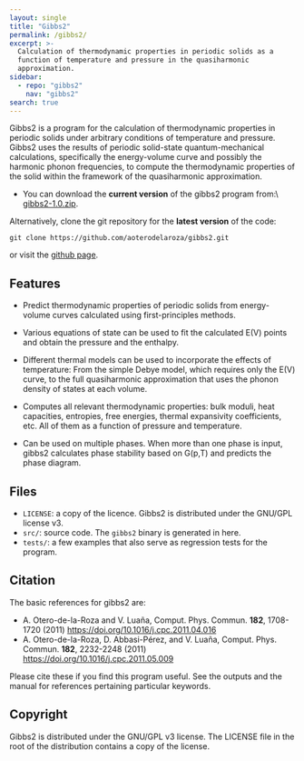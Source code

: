 ```yaml
---
layout: single
title: "Gibbs2"
permalink: /gibbs2/
excerpt: >-
  Calculation of thermodynamic properties in periodic solids as a
  function of temperature and pressure in the quasiharmonic
  approximation.
sidebar:
  - repo: "gibbs2"
    nav: "gibbs2" 
search: true
---
```


Gibbs2 is a program for the calculation of thermodynamic properties in
periodic solids under arbitrary conditions of temperature and
pressure. Gibbs2 uses the results of periodic solid-state
quantum-mechanical calculations, specifically the energy-volume curve
and possibly the harmonic phonon frequencies, to compute the
thermodynamic properties of the solid within the framework of the
quasiharmonic approximation.

* You can download the **current version** of the gibbs2 program from:\\
  [gibbs2-1.0.zip](/assets/gibbs2/versions/gibbs2-1.0.zip).

Alternatively, clone the git repository for the **latest version** of the code:
~~~
git clone https://github.com/aoterodelaroza/gibbs2.git
~~~
or visit the [github page](https://github.com/aoterodelaroza/gibbs2).

## Features

- Predict thermodynamic properties of periodic solids from
  energy-volume curves calculated using first-principles methods.

- Various equations of state can be used to fit the calculated E(V)
  points and obtain the pressure and the enthalpy.

- Different thermal models can be used to incorporate the effects of
  temperature: From the simple Debye model, which requires only the
  E(V) curve, to the full quasiharmonic approximation that uses the
  phonon density of states at each volume.

- Computes all relevant thermodynamic properties: bulk moduli, heat
  capacities, entropies, free energies, thermal expansivity
  coefficients, etc. All of them as a function of pressure and
  temperature.

- Can be used on multiple phases. When more than one phase is input,
  gibbs2 calculates phase stability based on G(p,T) and predicts the
  phase diagram.

## Files

* `LICENSE`: a copy of the licence. Gibbs2 is distributed under the
  GNU/GPL license v3.
* `src/`: source code. The `gibbs2` binary is generated in here.
* `tests/`: a few examples that also serve as regression tests for the
  program.

## Citation

The basic references for gibbs2 are:

* A. Otero-de-la-Roza and V. Luaña, 
  Comput. Phys. Commun. **182**, 1708-1720 (2011)
  <https://doi.org/10.1016/j.cpc.2011.04.016> 
* A. Otero-de-la-Roza, D. Abbasi-Pérez, and V. Luaña, 
  Comput. Phys. Commun. **182**, 2232-2248 (2011)
  <https://doi.org/10.1016/j.cpc.2011.05.009>

Please cite these if you find this program useful. See the outputs and
the manual for references pertaining particular keywords.

## Copyright

Gibbs2 is distributed under the GNU/GPL v3 license. The LICENSE file
in the root of the distribution contains a copy of the license.

